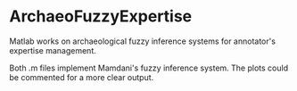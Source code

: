 # ArchaeoFuzzyExpertise
Matlab works on archaeological fuzzy inference systems for annotator's expertise management.


Both .m files implement Mamdani's fuzzy inference system. The plots could be commented for a more clear output.
